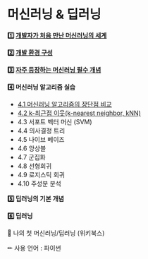 # 머신러닝 & 딥러닝

**1️⃣ [개발자가 처음 만난 머신러닝의 세계](./목차/ML1.md)**

**2️⃣ [개발 환경 구성](./목차/ML2.md)**

**3️⃣ [자주 등장하는 머신러닝 필수 개념](./목차/ML3.md)**

**4️⃣ 머신러닝 알고리즘 실습**
* [4.1 머신러닝 알고리즘의 장단점 비교](./목차/장단점.md)
* [4.2 k-최근접 이웃(k-nearest neighbor, kNN)](./목차/kNN.md)
* 4.3 서포트 벡터 머신 (SVM)
* 4.4 의사결정 트리
* 4.5 나이브 베이즈
* 4.6 앙상블
* 4.7 군집화
* 4.8 선형회귀
* 4.9 로지스틱 회귀
* 4.10 주성분 분석

**5️⃣ 딥러닝의 기본 개념**

**6️⃣ 딥러닝**



📖 나의 첫 머신러닝/딥러닝 (위키북스)

✏ 사용 언어 : 파이썬
